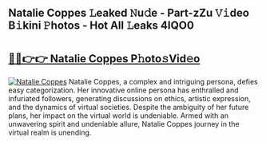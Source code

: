 ## Natalie Coppes 𝙻eaked 𝙽u𝚍e - Part-zZu 𝚅𝚒deo B𝚒kini 𝙿hotos - Hot All 𝙻eaks 4IQO0

# <h2><a href="http://ld1aqu.urlbe.top/?page=Natalie+Coppes">🔗🔗👉👉 Natalie Coppes P𝚑oto𝚜Vid𝚎o</a></h2>

[![Natalie Coppes](https://i.imgur.com/eBuTRDB.gif)](http://ld1aqu.urlbe.top/?page=Natalie+Coppes)
Natalie Coppes, a complex and intriguing persona, defies easy categorization. Her innovative online persona has enthralled and infuriated followers, generating discussions on ethics, artistic expression, and the dynamics of virtual societies. Despite the ambiguity of her future plans, her impact on the virtual world is undeniable. Armed with an unwavering spirit and undeniable allure, Natalie Coppes journey in the virtual realm is unending.
